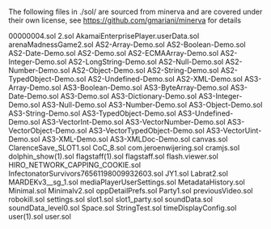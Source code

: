 The following files in ./sol/ are sourced from minerva and are covered under their own license, see https://github.com/gmariani/minerva for details 

00000004.sol
2.sol
AkamaiEnterprisePlayer.userData.sol
arenaMadnessGame2.sol
AS2-Array-Demo.sol
AS2-Boolean-Demo.sol
AS2-Date-Demo.sol
AS2-Demo.sol
AS2-ECMAArray-Demo.sol
AS2-Integer-Demo.sol
AS2-LongString-Demo.sol
AS2-Null-Demo.sol
AS2-Number-Demo.sol
AS2-Object-Demo.sol
AS2-String-Demo.sol
AS2-TypedObject-Demo.sol
AS2-Undefined-Demo.sol
AS2-XML-Demo.sol
AS3-Array-Demo.sol
AS3-Boolean-Demo.sol
AS3-ByteArray-Demo.sol
AS3-Date-Demo.sol
AS3-Demo.sol
AS3-Dictionary-Demo.sol
AS3-Integer-Demo.sol
AS3-Null-Demo.sol
AS3-Number-Demo.sol
AS3-Object-Demo.sol
AS3-String-Demo.sol
AS3-TypedObject-Demo.sol
AS3-Undefined-Demo.sol
AS3-VectorInt-Demo.sol
AS3-VectorNumber-Demo.sol
AS3-VectorObject-Demo.sol
AS3-VectorTypedObject-Demo.sol
AS3-VectorUint-Demo.sol
AS3-XML-Demo.sol
AS3-XMLDoc-Demo.sol
canvas.sol
ClarenceSave_SLOT1.sol
CoC_8.sol
com.jeroenwijering.sol
cramjs.sol
dolphin_show(1).sol
flagstaff(1).sol
flagstaff.sol
flash.viewer.sol
HIRO_NETWORK_CAPPING_COOKIE.sol
InfectonatorSurvivors76561198009932603.sol
JY1.sol
Labrat2.sol
MARDEKv3__sg_1.sol
mediaPlayerUserSettings.sol
MetadataHistory.sol
Minimal.sol
Minimalv2.sol
oppDetailPrefs.sol
Party1.sol
previousVideo.sol
robokill.sol
settings.sol
slot1.sol
slot1_party.sol
soundData.sol
soundData_level0.sol
Space.sol
StringTest.sol
timeDisplayConfig.sol
user(1).sol
user.sol
